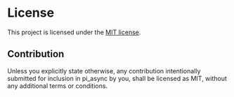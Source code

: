 # License

This project is licensed under the [MIT license].

[MIT license]: LICENSE

## Contribution

Unless you explicitly state otherwise, any contribution intentionally submitted
for inclusion in pi_async by you, shall be licensed as MIT, without any additional
terms or conditions.
